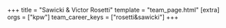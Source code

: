 +++
title = "Sawicki & Victor Rosetti"
template = "team_page.html"
[extra]
orgs = ["kpw"]
team_career_keys = ["rosetti&sawicki"]
+++
